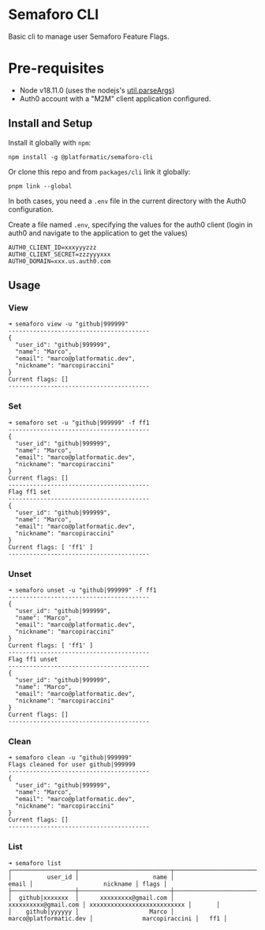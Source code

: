 # Semaforo CLI 

Basic cli to manage user Semaforo Feature Flags.

# Pre-requisites
- Node v18.11.0 (uses the nodejs's [util.parseArgs](https://nodejs.org/api/util.html#utilparseargsconfig))
- Auth0 account with a "M2M" client application configured.

## Install and Setup

Install it globally with `npm`: 
```
npm install -g @platformatic/semaforo-cli
```

Or clone this repo and from `packages/cli` link it globally:
```
pnpm link --global
```

In both cases, you need a `.env` file in the current directory with the Auth0 configuration. 

Create a file named `.env`, specifying the values for the auth0 client (login in auth0 and navigate to the application to get the values)

```
AUTH0_CLIENT_ID=xxxyyyzzz
AUTH0_CLIENT_SECRET=zzzyyyxxx
AUTH0_DOMAIN=xxx.us.auth0.com
```

## Usage

### View
```
➜ semaforo view -u "github|999999"       
----------------------------------------
{
  "user_id": "github|999999",
  "name": "Marco",
  "email": "marco@platformatic.dev",
  "nickname": "marcopiraccini"
}
Current flags: []
----------------------------------------
```

### Set
```
➜ semaforo set -u "github|999999" -f ff1    
----------------------------------------
{
  "user_id": "github|999999",
  "name": "Marco",
  "email": "marco@platformatic.dev",
  "nickname": "marcopiraccini"
}
Current flags: []
----------------------------------------
Flag ff1 set
----------------------------------------
{
  "user_id": "github|999999",
  "name": "Marco",
  "email": "marco@platformatic.dev",
  "nickname": "marcopiraccini"
}
Current flags: [ 'ff1' ]
----------------------------------------
```

### Unset
```
➜ semaforo unset -u "github|999999" -f ff1
----------------------------------------
{
  "user_id": "github|999999",
  "name": "Marco",
  "email": "marco@platformatic.dev",
  "nickname": "marcopiraccini"
}
Current flags: [ 'ff1' ]
----------------------------------------
Flag ff1 unset
----------------------------------------
{
  "user_id": "github|999999",
  "name": "Marco",
  "email": "marco@platformatic.dev",
  "nickname": "marcopiraccini"
}
Current flags: []
----------------------------------------
```

### Clean
```
➜ semaforo clean -u "github|999999"           
Flags cleaned for user github|999999
----------------------------------------
{
  "user_id": "github|999999",
  "name": "Marco",
  "email": "marco@platformatic.dev",
  "nickname": "marcopiraccini"
}
Current flags: []
----------------------------------------
```

### List
```
➜ semaforo list                         
┌──────────────────┬──────────────────────────┬──────────────────────────────────┬─────────────────────────────┬───────┐
│          user_id │                     name │                            email │                    nickname │ flags │
├──────────────────┼──────────────────────────┼──────────────────────────────────┼─────────────────────────────┼───────┤
│  github|xxxxxxx  │      xxxxxxxxx@gmail.com │             xxxxxxxxxx@gmail.com │ xxxxxxxxxxxxxxxxxxxxxxxxxxx │       │
│    github|yyyyyy │                    Marco │        marco@platformatic.dev │              marcopiraccini │   ff1 │
```

